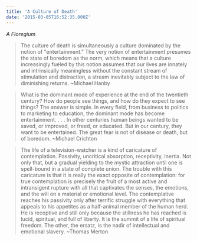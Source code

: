 ```yaml
---
title: 'A Culture of Death'
date: '2015-03-05T16:52:35.000Z'
---
```


_A Floregium_

> The culture of death is simultaneously a culture dominated by the notion of "entertainment." The very notion of entertainment presumes the state of boredom as the norm, which means that a culture increasingly fueled by this notion assumes that our lives are innately and intrinsically meaningless without the constant stream of stimulation and distraction, a stream inevitably subject to the law of diminishing returns. ~Michael Hanby

> What is the dominant mode of experience at the end of the twentieth century? How do people see things, and how do they expect to see things? The answer is simple. In every field, from business to politics to marketing to education, the dominant mode has become entertainment. . . . In other centuries human beings wanted to be saved, or improved, or freed, or educated. But in our century, they want to be entertained. The great fear is not of disease or death, but of boredom. ~Michael Crichton

> The life of a television-watcher is a kind of caricature of contemplation. Passivity, uncritical absorption, receptivity, inertia. Not only that, but a gradual yielding to the mystic attraction until one is spell-bound in a state of complete union. The trouble with this caricature is that it is really the exact opposite of contemplation: for true contemplation is precisely the fruit of a most active and intransigent rupture with all that captivates the senses, the emotions, and the will on a material or emotional level. The contemplative reaches his passivity only after terrific struggle with everything that appeals to his appetites as a half-animal member of the human herd. He is receptive and still only because the stillness he has reached is lucid, spiritual, and full of liberty. It is the summit of a life of spiritual freedom. The other, the ersatz, is the nadir of intellectual and emotional slavery. ~Thomas Merton
